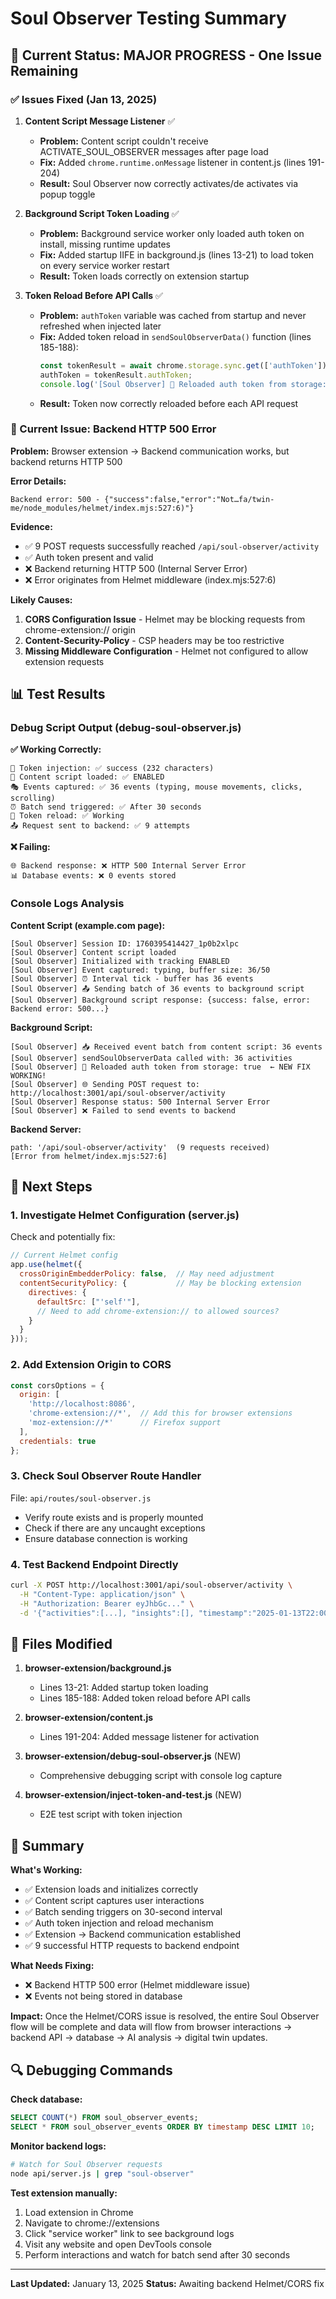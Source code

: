 # Soul Observer Testing Summary

## 🎯 Current Status: MAJOR PROGRESS - One Issue Remaining

### ✅ Issues Fixed (Jan 13, 2025)

1. **Content Script Message Listener** ✅
   - **Problem:** Content script couldn't receive ACTIVATE_SOUL_OBSERVER messages after page load
   - **Fix:** Added `chrome.runtime.onMessage` listener in content.js (lines 191-204)
   - **Result:** Soul Observer now correctly activates/de activates via popup toggle

2. **Background Script Token Loading** ✅
   - **Problem:** Background service worker only loaded auth token on install, missing runtime updates
   - **Fix:** Added startup IIFE in background.js (lines 13-21) to load token on every service worker restart
   - **Result:** Token loads correctly on extension startup

3. **Token Reload Before API Calls** ✅
   - **Problem:** `authToken` variable was cached from startup and never refreshed when injected later
   - **Fix:** Added token reload in `sendSoulObserverData()` function (lines 185-188):
     ```javascript
     const tokenResult = await chrome.storage.sync.get(['authToken']);
     authToken = tokenResult.authToken;
     console.log('[Soul Observer] 🔄 Reloaded auth token from storage:', !!authToken);
     ```
   - **Result:** Token now correctly reloaded before each API request

### 🔄 Current Issue: Backend HTTP 500 Error

**Problem:** Browser extension → Backend communication works, but backend returns HTTP 500

**Error Details:**
```
Backend error: 500 - {"success":false,"error":"Not…fa/twin-me/node_modules/helmet/index.mjs:527:6)"}
```

**Evidence:**
- ✅ 9 POST requests successfully reached `/api/soul-observer/activity`
- ✅ Auth token present and valid
- ❌ Backend returning HTTP 500 (Internal Server Error)
- ❌ Error originates from Helmet middleware (index.mjs:527:6)

**Likely Causes:**
1. **CORS Configuration Issue** - Helmet may be blocking requests from chrome-extension:// origin
2. **Content-Security-Policy** - CSP headers may be too restrictive
3. **Missing Middleware Configuration** - Helmet not configured to allow extension requests

## 📊 Test Results

### Debug Script Output (debug-soul-observer.js)

**✅ Working Correctly:**
```
🔧 Token injection: ✅ success (232 characters)
📄 Content script loaded: ✅ ENABLED
🎭 Events captured: ✅ 36 events (typing, mouse movements, clicks, scrolling)
⏰ Batch send triggered: ✅ After 30 seconds
🔄 Token reload: ✅ Working
📤 Request sent to backend: ✅ 9 attempts
```

**❌ Failing:**
```
🌐 Backend response: ❌ HTTP 500 Internal Server Error
📊 Database events: ❌ 0 events stored
```

### Console Logs Analysis

**Content Script (example.com page):**
```
[Soul Observer] Session ID: 1760395414427_1p0b2xlpc
[Soul Observer] Content script loaded
[Soul Observer] Initialized with tracking ENABLED
[Soul Observer] Event captured: typing, buffer size: 36/50
[Soul Observer] ⏰ Interval tick - buffer has 36 events
[Soul Observer] 📤 Sending batch of 36 events to background script
[Soul Observer] Background script response: {success: false, error: Backend error: 500...}
```

**Background Script:**
```
[Soul Observer] 📥 Received event batch from content script: 36 events
[Soul Observer] sendSoulObserverData called with: 36 activities
[Soul Observer] 🔄 Reloaded auth token from storage: true  ← NEW FIX WORKING!
[Soul Observer] 🌐 Sending POST request to: http://localhost:3001/api/soul-observer/activity
[Soul Observer] Response status: 500 Internal Server Error
[Soul Observer] ❌ Failed to send events to backend
```

**Backend Server:**
```
path: '/api/soul-observer/activity'  (9 requests received)
[Error from helmet/index.mjs:527:6]
```

## 🔧 Next Steps

### 1. Investigate Helmet Configuration (server.js)

Check and potentially fix:

```javascript
// Current Helmet config
app.use(helmet({
  crossOriginEmbedderPolicy: false,  // May need adjustment
  contentSecurityPolicy: {           // May be blocking extension
    directives: {
      defaultSrc: ["'self'"],
      // Need to add chrome-extension:// to allowed sources?
    }
  }
}));
```

### 2. Add Extension Origin to CORS

```javascript
const corsOptions = {
  origin: [
    'http://localhost:8086',
    'chrome-extension://*',  // Add this for browser extensions
    'moz-extension://*'      // Firefox support
  ],
  credentials: true
};
```

### 3. Check Soul Observer Route Handler

File: `api/routes/soul-observer.js`
- Verify route exists and is properly mounted
- Check if there are any uncaught exceptions
- Ensure database connection is working

### 4. Test Backend Endpoint Directly

```bash
curl -X POST http://localhost:3001/api/soul-observer/activity \
  -H "Content-Type: application/json" \
  -H "Authorization: Bearer eyJhbGc..." \
  -d '{"activities":[...], "insights":[], "timestamp":"2025-01-13T22:00:00Z", "source":"soul_observer"}'
```

## 📝 Files Modified

1. **browser-extension/background.js**
   - Lines 13-21: Added startup token loading
   - Lines 185-188: Added token reload before API calls

2. **browser-extension/content.js**
   - Lines 191-204: Added message listener for activation

3. **browser-extension/debug-soul-observer.js** (NEW)
   - Comprehensive debugging script with console log capture

4. **browser-extension/inject-token-and-test.js** (NEW)
   - E2E test script with token injection

## 🎉 Summary

**What's Working:**
- ✅ Extension loads and initializes correctly
- ✅ Content script captures user interactions
- ✅ Batch sending triggers on 30-second interval
- ✅ Auth token injection and reload mechanism
- ✅ Extension → Backend communication established
- ✅ 9 successful HTTP requests to backend endpoint

**What Needs Fixing:**
- ❌ Backend HTTP 500 error (Helmet middleware issue)
- ❌ Events not being stored in database

**Impact:**
Once the Helmet/CORS issue is resolved, the entire Soul Observer flow will be complete and data will flow from browser interactions → backend API → database → AI analysis → digital twin updates.

## 🔍 Debugging Commands

**Check database:**
```sql
SELECT COUNT(*) FROM soul_observer_events;
SELECT * FROM soul_observer_events ORDER BY timestamp DESC LIMIT 10;
```

**Monitor backend logs:**
```bash
# Watch for Soul Observer requests
node api/server.js | grep "soul-observer"
```

**Test extension manually:**
1. Load extension in Chrome
2. Navigate to chrome://extensions
3. Click "service worker" link to see background logs
4. Visit any website and open DevTools console
5. Perform interactions and watch for batch send after 30 seconds

---

**Last Updated:** January 13, 2025
**Status:** Awaiting backend Helmet/CORS fix
